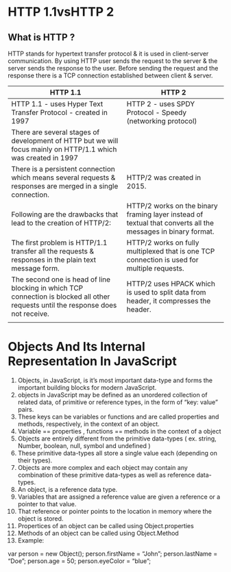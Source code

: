 # HTTP 1.1vsHTTP 2

## What is HTTP ?

HTTP stands for hypertext transfer protocol & it is used in client-server communication.
By using HTTP user sends the request to the server & the server sends the response to the user.
Before sending the request and the response there is a TCP connection established between client & server. 


| HTTP 1.1      |     HTTP 2    |
| ------------- | ------------- |
| HTTP 1.1 - uses Hyper Text Transfer Protocol - created in 1997|HTTP 2 - uses SPDY Protocol - Speedy (networking protocol) 
|There are several stages of development of HTTP but we will focus mainly on HTTP/1.1 which was created in 1997 ||
|There is a persistent connection which means several requests & responses are merged in a single connection. | HTTP/2 was created in 2015.|
|Following are the drawbacks that lead to the creation of HTTP/2:| HTTP/2 works on the binary framing layer instead of textual that converts all the messages in binary format.|
|The first problem is HTTP/1.1 transfer all the requests & responses in the plain text message form. | HTTP/2 works on fully multiplexed that is one TCP connection is used for multiple requests.|
|The second one is head of line blocking in which TCP connection is blocked all other requests until the response does not receive. |HTTP/2 uses HPACK which is used to split data from header, it compresses the header.|The server sends all the other files like CSS & JS without the request of the client using the PUSH frame.|
|               |              |



# Objects And Its Internal Representation In JavaScript

1. Objects, in JavaScript, is it’s most important data-type and forms the important building blocks for modern JavaScript. 
2. objects in JavaScript may be defined as an unordered collection of related data, of primitive or reference types, in the form of “key: value” pairs. 
3. These keys can be variables or functions and are called properties and methods, respectively, in the context of an object.  
4.  Variable == properties ,  functions == methods in the context of a object
5. Objects are entirely different from the primitive data-types ( ex. string, Number, boolean, null, symbol and undefined )
6. These primitive data-types all store a single value each (depending on their types).
7. Objects are more complex and each object may contain any combination of these primitive data-types as well as reference data-types.
8. An object, is a reference data type.
9. Variables that are assigned a reference value are given a reference or a pointer to that value.
10. That reference or pointer points to the location in memory where the object is stored. 
11. Propertices of an object can be called using Object.properties
12. Methods of an object can be called using Object.Method
13. Example: 

var person = new Object();
person.firstName = “John”;
person.lastName = “Doe”;
person.age = 50;
person.eyeColor = “blue”;


